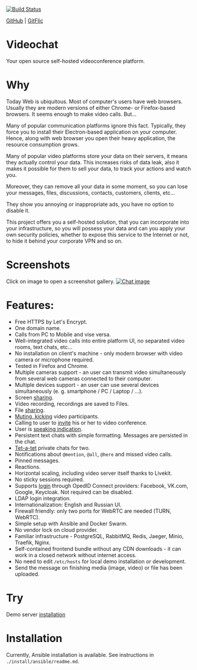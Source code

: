 [![Build Status](https://github.com/nkonev/videochat/workflows/CI%20jobs/badge.svg)](https://github.com/nkonev/videochat/actions)

[GitHub](https://github.com/nkonev/videochat) | [GitFlic](https://gitflic.ru/project/nkonev/videochat)

# Videochat
Your open source self-hosted videoconference platform.

# Why
Today Web is ubiquitous. Most of computer's users have web browsers. 
Usually they are modern versions of either Chrome- or Firefox-based browsers.
It seems enough to make video calls. But...

Many of popular communication platforms ignore this fact. 
Typically, they force you to install their Electron-based application on your computer.
Hence, along with web browser you open their heavy application, the resource consumption grows.

Many of popular video platforms store your data on their servers, it means they actually control your data.
This increases risks of data leak, also it makes it possible for them to sell your data, 
to track your actions and watch you. 

Moreover, they can remove all your data in some moment, 
so you can lose your messages, files, discussions, contacts, customers, clients, etc...

They show you annoying or inappropriate ads, you have no option to disable it.

This project offers you a self-hosted solution, that you can incorporate into your infrastructure, 
so you will possess your data and can you apply your own security policies, 
whether to expose this service to the Internet or not, to hide it behind your corporate VPN and so on.

# Screenshots
Click on image to open a screenshot gallery.
[![Chat image](./.screenshots/14_most_of_features.png)](./screenshots.md)

# Features:
* Free HTTPS by Let's Encrypt.
* One domain name.
* Calls from PC to Mobile and vise versa.
* Well-integrated video calls into entire platform UI, no separated video rooms, text chats, etc...
* No installation on client's machine - only modern browser with video camera or microphone required.
* Tested in Firefox and Chrome.
* Multiple cameras support - an user can transmit video simultaneously from several web cameras connected to their computer.
* Multiple devices support - an user can use several devices simultaneously (e. g. smartphone / PC / Laptop / ...).
* Screen [sharing](./screenshots.md#screen-sharing).
* Video recording, recordings are saved to Files.
* File [sharing](./screenshots.md#chat-files).
* [Muting, kicking](./screenshots.md#videoconference-and-participant-management) video participants.
* Calling to user to [invite](./screenshots.md#inviting-user-to-videoconference) his or her to video conference.
* User is [speaking indication](./screenshots.md#user-is-speaking-indication-green-nickname-and-microphone).
* Persistent text chats with simple formatting. Messages are persisted in the chat.
* [Tet-a-tet](./screenshots.md#open-tet-a-tet-chat) private chats for two.
* Notifications about `@mention`, `@all`, `@here` and missed video calls.
* Pinned messages.
* Reactions.
* Horizontal scaling, including video server itself thanks to Livekit.
* No sticky sessions required.
* Supports [login](./screenshots.md#login) through OpedID Connect providers: Facebook, VK.com, Google, Keycloak. Not required can be disabled.
* LDAP login integration.
* Internationalization: English and Russian UI.
* Firewall friendly: only two ports for WebRTC are needed (TURN, WebRTC).
* Simple setup with Ansible and Docker Swarm.
* No vendor lock on cloud provider.
* Familiar infrastructure - PostgreSQL, RabbitMQ, Redis, Jaeger, Minio, Traefik, Nginx.
* Self-contained frontend bundle without any CDN downloads - it can work in a closed network without internet access.
* No need to edit `/etc/hosts` for local demo installation or development.
* Send the message on finishing media (image, video) or file has been uploaded.

# Try
Demo server [installation](https://chat.nkonev.name/)

# Installation
Currently, Ansible installation is available. See instructions in `./install/ansible/readme.md`.

